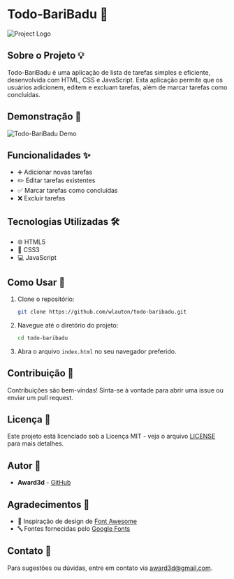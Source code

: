 # Todo-BariBadu 📝

![Project Logo](https://i.postimg.cc/m2HqCwQw/show-1.jpg)

## Sobre o Projeto 💡
Todo-BariBadu é uma aplicação de lista de tarefas simples e eficiente, desenvolvida com HTML, CSS e JavaScript. Esta aplicação permite que os usuários adicionem, editem e excluam tarefas, além de marcar tarefas como concluídas.

## Demonstração 🎥
![Todo-BariBadu Demo](https://i.postimg.cc/fRQPK9Ch/show-2.jpg)

## Funcionalidades ✨
- ➕ Adicionar novas tarefas
- ✏️ Editar tarefas existentes
- ✅ Marcar tarefas como concluídas
- ❌ Excluir tarefas

## Tecnologias Utilizadas 🛠️
- 🌐 HTML5
- 🎨 CSS3
- 💻 JavaScript

## Como Usar 🚀
1. Clone o repositório:
   ```bash
   git clone https://github.com/wlauton/todo-baribadu.git
   ```
2. Navegue até o diretório do projeto:
   ```bash
   cd todo-baribadu
   ```
3. Abra o arquivo `index.html` no seu navegador preferido.

## Contribuição 🤝
Contribuições são bem-vindas! Sinta-se à vontade para abrir uma issue ou enviar um pull request.

## Licença 📄
Este projeto está licenciado sob a Licença MIT - veja o arquivo [LICENSE](LICENSE) para mais detalhes.

## Autor 👤
- **Award3d** - [GitHub](https://github.com/wlauton)

## Agradecimentos 🙏
- 🎨 Inspiração de design de [Font Awesome](https://fontawesome.com/)
- 🔤 Fontes fornecidas pelo [Google Fonts](https://fonts.google.com/)

## Contato 📧
Para sugestões ou dúvidas, entre em contato via [award3d@gmail.com](mailto:award3d@gmail.com).


